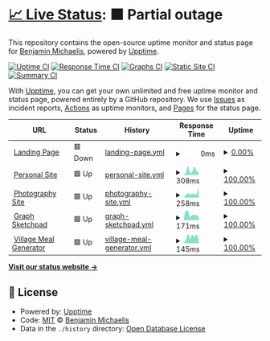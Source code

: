 # [📈 Live Status](https://status.michaelis.net): <!--live status--> **🟧 Partial outage**

This repository contains the open-source uptime monitor and status page for [Benjamin Michaelis](benjamin.michaelis.net), powered by [Upptime](https://github.com/upptime/upptime).

[![Uptime CI](https://github.com/BenjaminMichaelis/SiteMonitor/workflows/Uptime%20CI/badge.svg)](https://github.com/BenjaminMichaelis/SiteMonitor/actions?query=workflow%3A%22Uptime+CI%22)
[![Response Time CI](https://github.com/BenjaminMichaelis/SiteMonitor/workflows/Response%20Time%20CI/badge.svg)](https://github.com/BenjaminMichaelis/SiteMonitor/actions?query=workflow%3A%22Response+Time+CI%22)
[![Graphs CI](https://github.com/BenjaminMichaelis/SiteMonitor/workflows/Graphs%20CI/badge.svg)](https://github.com/BenjaminMichaelis/SiteMonitor/actions?query=workflow%3A%22Graphs+CI%22)
[![Static Site CI](https://github.com/BenjaminMichaelis/SiteMonitor/workflows/Static%20Site%20CI/badge.svg)](https://github.com/BenjaminMichaelis/SiteMonitor/actions?query=workflow%3A%22Static+Site+CI%22)
[![Summary CI](https://github.com/BenjaminMichaelis/SiteMonitor/workflows/Summary%20CI/badge.svg)](https://github.com/BenjaminMichaelis/SiteMonitor/actions?query=workflow%3A%22Summary+CI%22)

With [Upptime](https://upptime.js.org), you can get your own unlimited and free uptime monitor and status page, powered entirely by a GitHub repository. We use [Issues](https://github.com/BenjaminMichaelis/SiteMonitor/issues) as incident reports, [Actions](https://github.com/BenjaminMichaelis/SiteMonitor/actions) as uptime monitors, and [Pages](https://status.michaelis.net) for the status page.

<!--start: status pages-->
<!-- This summary is generated by Upptime (https://github.com/upptime/upptime) -->
<!-- Do not edit this manually, your changes will be overwritten -->
<!-- prettier-ignore -->
| URL | Status | History | Response Time | Uptime |
| --- | ------ | ------- | ------------- | ------ |
| <img alt="" src="https://icons.duckduckgo.com/ip3/benjamin.michaelis.net.ico" height="13"> [Landing Page](https://benjamin.michaelis.net/) | 🟥 Down | [landing-page.yml](https://github.com/BenjaminMichaelis/SiteMonitor/commits/HEAD/history/landing-page.yml) | <details><summary><img alt="Response time graph" src="./graphs/landing-page/response-time-week.png" height="20"> 0ms</summary><br><a href="https://status.michaelis.net/history/landing-page"><img alt="Response time 195" src="https://img.shields.io/endpoint?url=https%3A%2F%2Fraw.githubusercontent.com%2FBenjaminMichaelis%2FSiteMonitor%2FHEAD%2Fapi%2Flanding-page%2Fresponse-time.json"></a><br><a href="https://status.michaelis.net/history/landing-page"><img alt="24-hour response time 0" src="https://img.shields.io/endpoint?url=https%3A%2F%2Fraw.githubusercontent.com%2FBenjaminMichaelis%2FSiteMonitor%2FHEAD%2Fapi%2Flanding-page%2Fresponse-time-day.json"></a><br><a href="https://status.michaelis.net/history/landing-page"><img alt="7-day response time 0" src="https://img.shields.io/endpoint?url=https%3A%2F%2Fraw.githubusercontent.com%2FBenjaminMichaelis%2FSiteMonitor%2FHEAD%2Fapi%2Flanding-page%2Fresponse-time-week.json"></a><br><a href="https://status.michaelis.net/history/landing-page"><img alt="30-day response time 0" src="https://img.shields.io/endpoint?url=https%3A%2F%2Fraw.githubusercontent.com%2FBenjaminMichaelis%2FSiteMonitor%2FHEAD%2Fapi%2Flanding-page%2Fresponse-time-month.json"></a><br><a href="https://status.michaelis.net/history/landing-page"><img alt="1-year response time 167" src="https://img.shields.io/endpoint?url=https%3A%2F%2Fraw.githubusercontent.com%2FBenjaminMichaelis%2FSiteMonitor%2FHEAD%2Fapi%2Flanding-page%2Fresponse-time-year.json"></a></details> | <details><summary><a href="https://status.michaelis.net/history/landing-page">0.00%</a></summary><a href="https://status.michaelis.net/history/landing-page"><img alt="All-time uptime 63.83%" src="https://img.shields.io/endpoint?url=https%3A%2F%2Fraw.githubusercontent.com%2FBenjaminMichaelis%2FSiteMonitor%2FHEAD%2Fapi%2Flanding-page%2Fuptime.json"></a><br><a href="https://status.michaelis.net/history/landing-page"><img alt="24-hour uptime 0.00%" src="https://img.shields.io/endpoint?url=https%3A%2F%2Fraw.githubusercontent.com%2FBenjaminMichaelis%2FSiteMonitor%2FHEAD%2Fapi%2Flanding-page%2Fuptime-day.json"></a><br><a href="https://status.michaelis.net/history/landing-page"><img alt="7-day uptime 0.00%" src="https://img.shields.io/endpoint?url=https%3A%2F%2Fraw.githubusercontent.com%2FBenjaminMichaelis%2FSiteMonitor%2FHEAD%2Fapi%2Flanding-page%2Fuptime-week.json"></a><br><a href="https://status.michaelis.net/history/landing-page"><img alt="30-day uptime 1.38%" src="https://img.shields.io/endpoint?url=https%3A%2F%2Fraw.githubusercontent.com%2FBenjaminMichaelis%2FSiteMonitor%2FHEAD%2Fapi%2Flanding-page%2Fuptime-month.json"></a><br><a href="https://status.michaelis.net/history/landing-page"><img alt="1-year uptime 36.59%" src="https://img.shields.io/endpoint?url=https%3A%2F%2Fraw.githubusercontent.com%2FBenjaminMichaelis%2FSiteMonitor%2FHEAD%2Fapi%2Flanding-page%2Fuptime-year.json"></a></details>
| <img alt="" src="https://icons.duckduckgo.com/ip3/dev.michaelis.net.ico" height="13"> [Personal Site](https://dev.michaelis.net/) | 🟩 Up | [personal-site.yml](https://github.com/BenjaminMichaelis/SiteMonitor/commits/HEAD/history/personal-site.yml) | <details><summary><img alt="Response time graph" src="./graphs/personal-site/response-time-week.png" height="20"> 308ms</summary><br><a href="https://status.michaelis.net/history/personal-site"><img alt="Response time 174" src="https://img.shields.io/endpoint?url=https%3A%2F%2Fraw.githubusercontent.com%2FBenjaminMichaelis%2FSiteMonitor%2FHEAD%2Fapi%2Fpersonal-site%2Fresponse-time.json"></a><br><a href="https://status.michaelis.net/history/personal-site"><img alt="24-hour response time 522" src="https://img.shields.io/endpoint?url=https%3A%2F%2Fraw.githubusercontent.com%2FBenjaminMichaelis%2FSiteMonitor%2FHEAD%2Fapi%2Fpersonal-site%2Fresponse-time-day.json"></a><br><a href="https://status.michaelis.net/history/personal-site"><img alt="7-day response time 308" src="https://img.shields.io/endpoint?url=https%3A%2F%2Fraw.githubusercontent.com%2FBenjaminMichaelis%2FSiteMonitor%2FHEAD%2Fapi%2Fpersonal-site%2Fresponse-time-week.json"></a><br><a href="https://status.michaelis.net/history/personal-site"><img alt="30-day response time 188" src="https://img.shields.io/endpoint?url=https%3A%2F%2Fraw.githubusercontent.com%2FBenjaminMichaelis%2FSiteMonitor%2FHEAD%2Fapi%2Fpersonal-site%2Fresponse-time-month.json"></a><br><a href="https://status.michaelis.net/history/personal-site"><img alt="1-year response time 175" src="https://img.shields.io/endpoint?url=https%3A%2F%2Fraw.githubusercontent.com%2FBenjaminMichaelis%2FSiteMonitor%2FHEAD%2Fapi%2Fpersonal-site%2Fresponse-time-year.json"></a></details> | <details><summary><a href="https://status.michaelis.net/history/personal-site">100.00%</a></summary><a href="https://status.michaelis.net/history/personal-site"><img alt="All-time uptime 99.99%" src="https://img.shields.io/endpoint?url=https%3A%2F%2Fraw.githubusercontent.com%2FBenjaminMichaelis%2FSiteMonitor%2FHEAD%2Fapi%2Fpersonal-site%2Fuptime.json"></a><br><a href="https://status.michaelis.net/history/personal-site"><img alt="24-hour uptime 100.00%" src="https://img.shields.io/endpoint?url=https%3A%2F%2Fraw.githubusercontent.com%2FBenjaminMichaelis%2FSiteMonitor%2FHEAD%2Fapi%2Fpersonal-site%2Fuptime-day.json"></a><br><a href="https://status.michaelis.net/history/personal-site"><img alt="7-day uptime 100.00%" src="https://img.shields.io/endpoint?url=https%3A%2F%2Fraw.githubusercontent.com%2FBenjaminMichaelis%2FSiteMonitor%2FHEAD%2Fapi%2Fpersonal-site%2Fuptime-week.json"></a><br><a href="https://status.michaelis.net/history/personal-site"><img alt="30-day uptime 100.00%" src="https://img.shields.io/endpoint?url=https%3A%2F%2Fraw.githubusercontent.com%2FBenjaminMichaelis%2FSiteMonitor%2FHEAD%2Fapi%2Fpersonal-site%2Fuptime-month.json"></a><br><a href="https://status.michaelis.net/history/personal-site"><img alt="1-year uptime 99.99%" src="https://img.shields.io/endpoint?url=https%3A%2F%2Fraw.githubusercontent.com%2FBenjaminMichaelis%2FSiteMonitor%2FHEAD%2Fapi%2Fpersonal-site%2Fuptime-year.json"></a></details>
| <img alt="" src="https://icons.duckduckgo.com/ip3/photography.michaelis.net.ico" height="13"> [Photography Site](https://photography.michaelis.net/) | 🟩 Up | [photography-site.yml](https://github.com/BenjaminMichaelis/SiteMonitor/commits/HEAD/history/photography-site.yml) | <details><summary><img alt="Response time graph" src="./graphs/photography-site/response-time-week.png" height="20"> 258ms</summary><br><a href="https://status.michaelis.net/history/photography-site"><img alt="Response time 228" src="https://img.shields.io/endpoint?url=https%3A%2F%2Fraw.githubusercontent.com%2FBenjaminMichaelis%2FSiteMonitor%2FHEAD%2Fapi%2Fphotography-site%2Fresponse-time.json"></a><br><a href="https://status.michaelis.net/history/photography-site"><img alt="24-hour response time 179" src="https://img.shields.io/endpoint?url=https%3A%2F%2Fraw.githubusercontent.com%2FBenjaminMichaelis%2FSiteMonitor%2FHEAD%2Fapi%2Fphotography-site%2Fresponse-time-day.json"></a><br><a href="https://status.michaelis.net/history/photography-site"><img alt="7-day response time 258" src="https://img.shields.io/endpoint?url=https%3A%2F%2Fraw.githubusercontent.com%2FBenjaminMichaelis%2FSiteMonitor%2FHEAD%2Fapi%2Fphotography-site%2Fresponse-time-week.json"></a><br><a href="https://status.michaelis.net/history/photography-site"><img alt="30-day response time 249" src="https://img.shields.io/endpoint?url=https%3A%2F%2Fraw.githubusercontent.com%2FBenjaminMichaelis%2FSiteMonitor%2FHEAD%2Fapi%2Fphotography-site%2Fresponse-time-month.json"></a><br><a href="https://status.michaelis.net/history/photography-site"><img alt="1-year response time 236" src="https://img.shields.io/endpoint?url=https%3A%2F%2Fraw.githubusercontent.com%2FBenjaminMichaelis%2FSiteMonitor%2FHEAD%2Fapi%2Fphotography-site%2Fresponse-time-year.json"></a></details> | <details><summary><a href="https://status.michaelis.net/history/photography-site">100.00%</a></summary><a href="https://status.michaelis.net/history/photography-site"><img alt="All-time uptime 99.99%" src="https://img.shields.io/endpoint?url=https%3A%2F%2Fraw.githubusercontent.com%2FBenjaminMichaelis%2FSiteMonitor%2FHEAD%2Fapi%2Fphotography-site%2Fuptime.json"></a><br><a href="https://status.michaelis.net/history/photography-site"><img alt="24-hour uptime 100.00%" src="https://img.shields.io/endpoint?url=https%3A%2F%2Fraw.githubusercontent.com%2FBenjaminMichaelis%2FSiteMonitor%2FHEAD%2Fapi%2Fphotography-site%2Fuptime-day.json"></a><br><a href="https://status.michaelis.net/history/photography-site"><img alt="7-day uptime 100.00%" src="https://img.shields.io/endpoint?url=https%3A%2F%2Fraw.githubusercontent.com%2FBenjaminMichaelis%2FSiteMonitor%2FHEAD%2Fapi%2Fphotography-site%2Fuptime-week.json"></a><br><a href="https://status.michaelis.net/history/photography-site"><img alt="30-day uptime 100.00%" src="https://img.shields.io/endpoint?url=https%3A%2F%2Fraw.githubusercontent.com%2FBenjaminMichaelis%2FSiteMonitor%2FHEAD%2Fapi%2Fphotography-site%2Fuptime-month.json"></a><br><a href="https://status.michaelis.net/history/photography-site"><img alt="1-year uptime 99.99%" src="https://img.shields.io/endpoint?url=https%3A%2F%2Fraw.githubusercontent.com%2FBenjaminMichaelis%2FSiteMonitor%2FHEAD%2Fapi%2Fphotography-site%2Fuptime-year.json"></a></details>
| <img alt="" src="https://icons.duckduckgo.com/ip3/graphsketchpad.michaelis.net.ico" height="13"> [Graph Sketchpad](https://graphsketchpad.michaelis.net/) | 🟩 Up | [graph-sketchpad.yml](https://github.com/BenjaminMichaelis/SiteMonitor/commits/HEAD/history/graph-sketchpad.yml) | <details><summary><img alt="Response time graph" src="./graphs/graph-sketchpad/response-time-week.png" height="20"> 171ms</summary><br><a href="https://status.michaelis.net/history/graph-sketchpad"><img alt="Response time 181" src="https://img.shields.io/endpoint?url=https%3A%2F%2Fraw.githubusercontent.com%2FBenjaminMichaelis%2FSiteMonitor%2FHEAD%2Fapi%2Fgraph-sketchpad%2Fresponse-time.json"></a><br><a href="https://status.michaelis.net/history/graph-sketchpad"><img alt="24-hour response time 51" src="https://img.shields.io/endpoint?url=https%3A%2F%2Fraw.githubusercontent.com%2FBenjaminMichaelis%2FSiteMonitor%2FHEAD%2Fapi%2Fgraph-sketchpad%2Fresponse-time-day.json"></a><br><a href="https://status.michaelis.net/history/graph-sketchpad"><img alt="7-day response time 171" src="https://img.shields.io/endpoint?url=https%3A%2F%2Fraw.githubusercontent.com%2FBenjaminMichaelis%2FSiteMonitor%2FHEAD%2Fapi%2Fgraph-sketchpad%2Fresponse-time-week.json"></a><br><a href="https://status.michaelis.net/history/graph-sketchpad"><img alt="30-day response time 228" src="https://img.shields.io/endpoint?url=https%3A%2F%2Fraw.githubusercontent.com%2FBenjaminMichaelis%2FSiteMonitor%2FHEAD%2Fapi%2Fgraph-sketchpad%2Fresponse-time-month.json"></a><br><a href="https://status.michaelis.net/history/graph-sketchpad"><img alt="1-year response time 185" src="https://img.shields.io/endpoint?url=https%3A%2F%2Fraw.githubusercontent.com%2FBenjaminMichaelis%2FSiteMonitor%2FHEAD%2Fapi%2Fgraph-sketchpad%2Fresponse-time-year.json"></a></details> | <details><summary><a href="https://status.michaelis.net/history/graph-sketchpad">100.00%</a></summary><a href="https://status.michaelis.net/history/graph-sketchpad"><img alt="All-time uptime 99.99%" src="https://img.shields.io/endpoint?url=https%3A%2F%2Fraw.githubusercontent.com%2FBenjaminMichaelis%2FSiteMonitor%2FHEAD%2Fapi%2Fgraph-sketchpad%2Fuptime.json"></a><br><a href="https://status.michaelis.net/history/graph-sketchpad"><img alt="24-hour uptime 100.00%" src="https://img.shields.io/endpoint?url=https%3A%2F%2Fraw.githubusercontent.com%2FBenjaminMichaelis%2FSiteMonitor%2FHEAD%2Fapi%2Fgraph-sketchpad%2Fuptime-day.json"></a><br><a href="https://status.michaelis.net/history/graph-sketchpad"><img alt="7-day uptime 100.00%" src="https://img.shields.io/endpoint?url=https%3A%2F%2Fraw.githubusercontent.com%2FBenjaminMichaelis%2FSiteMonitor%2FHEAD%2Fapi%2Fgraph-sketchpad%2Fuptime-week.json"></a><br><a href="https://status.michaelis.net/history/graph-sketchpad"><img alt="30-day uptime 100.00%" src="https://img.shields.io/endpoint?url=https%3A%2F%2Fraw.githubusercontent.com%2FBenjaminMichaelis%2FSiteMonitor%2FHEAD%2Fapi%2Fgraph-sketchpad%2Fuptime-month.json"></a><br><a href="https://status.michaelis.net/history/graph-sketchpad"><img alt="1-year uptime 99.99%" src="https://img.shields.io/endpoint?url=https%3A%2F%2Fraw.githubusercontent.com%2FBenjaminMichaelis%2FSiteMonitor%2FHEAD%2Fapi%2Fgraph-sketchpad%2Fuptime-year.json"></a></details>
| <img alt="" src="https://icons.duckduckgo.com/ip3/villagemealgenerator.michaelis.net.ico" height="13"> [Village Meal Generator](https://villagemealgenerator.michaelis.net/) | 🟩 Up | [village-meal-generator.yml](https://github.com/BenjaminMichaelis/SiteMonitor/commits/HEAD/history/village-meal-generator.yml) | <details><summary><img alt="Response time graph" src="./graphs/village-meal-generator/response-time-week.png" height="20"> 145ms</summary><br><a href="https://status.michaelis.net/history/village-meal-generator"><img alt="Response time 192" src="https://img.shields.io/endpoint?url=https%3A%2F%2Fraw.githubusercontent.com%2FBenjaminMichaelis%2FSiteMonitor%2FHEAD%2Fapi%2Fvillage-meal-generator%2Fresponse-time.json"></a><br><a href="https://status.michaelis.net/history/village-meal-generator"><img alt="24-hour response time 41" src="https://img.shields.io/endpoint?url=https%3A%2F%2Fraw.githubusercontent.com%2FBenjaminMichaelis%2FSiteMonitor%2FHEAD%2Fapi%2Fvillage-meal-generator%2Fresponse-time-day.json"></a><br><a href="https://status.michaelis.net/history/village-meal-generator"><img alt="7-day response time 145" src="https://img.shields.io/endpoint?url=https%3A%2F%2Fraw.githubusercontent.com%2FBenjaminMichaelis%2FSiteMonitor%2FHEAD%2Fapi%2Fvillage-meal-generator%2Fresponse-time-week.json"></a><br><a href="https://status.michaelis.net/history/village-meal-generator"><img alt="30-day response time 186" src="https://img.shields.io/endpoint?url=https%3A%2F%2Fraw.githubusercontent.com%2FBenjaminMichaelis%2FSiteMonitor%2FHEAD%2Fapi%2Fvillage-meal-generator%2Fresponse-time-month.json"></a><br><a href="https://status.michaelis.net/history/village-meal-generator"><img alt="1-year response time 185" src="https://img.shields.io/endpoint?url=https%3A%2F%2Fraw.githubusercontent.com%2FBenjaminMichaelis%2FSiteMonitor%2FHEAD%2Fapi%2Fvillage-meal-generator%2Fresponse-time-year.json"></a></details> | <details><summary><a href="https://status.michaelis.net/history/village-meal-generator">100.00%</a></summary><a href="https://status.michaelis.net/history/village-meal-generator"><img alt="All-time uptime 99.99%" src="https://img.shields.io/endpoint?url=https%3A%2F%2Fraw.githubusercontent.com%2FBenjaminMichaelis%2FSiteMonitor%2FHEAD%2Fapi%2Fvillage-meal-generator%2Fuptime.json"></a><br><a href="https://status.michaelis.net/history/village-meal-generator"><img alt="24-hour uptime 100.00%" src="https://img.shields.io/endpoint?url=https%3A%2F%2Fraw.githubusercontent.com%2FBenjaminMichaelis%2FSiteMonitor%2FHEAD%2Fapi%2Fvillage-meal-generator%2Fuptime-day.json"></a><br><a href="https://status.michaelis.net/history/village-meal-generator"><img alt="7-day uptime 100.00%" src="https://img.shields.io/endpoint?url=https%3A%2F%2Fraw.githubusercontent.com%2FBenjaminMichaelis%2FSiteMonitor%2FHEAD%2Fapi%2Fvillage-meal-generator%2Fuptime-week.json"></a><br><a href="https://status.michaelis.net/history/village-meal-generator"><img alt="30-day uptime 100.00%" src="https://img.shields.io/endpoint?url=https%3A%2F%2Fraw.githubusercontent.com%2FBenjaminMichaelis%2FSiteMonitor%2FHEAD%2Fapi%2Fvillage-meal-generator%2Fuptime-month.json"></a><br><a href="https://status.michaelis.net/history/village-meal-generator"><img alt="1-year uptime 99.99%" src="https://img.shields.io/endpoint?url=https%3A%2F%2Fraw.githubusercontent.com%2FBenjaminMichaelis%2FSiteMonitor%2FHEAD%2Fapi%2Fvillage-meal-generator%2Fuptime-year.json"></a></details>

<!--end: status pages-->

[**Visit our status website →**](https://status.michaelis.net)

## 📄 License

- Powered by: [Upptime](https://github.com/upptime/upptime)
- Code: [MIT](./LICENSE) © [Benjamin Michaelis](benjamin.michaelis.net)
- Data in the `./history` directory: [Open Database License](https://opendatacommons.org/licenses/odbl/1-0/)
